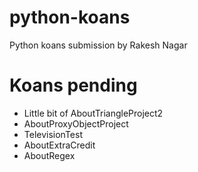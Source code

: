 # python-koans
Python koans submission by Rakesh Nagar
# Koans pending
- Little bit of AboutTriangleProject2
- AboutProxyObjectProject
- TelevisionTest
- AboutExtraCredit
- AboutRegex


